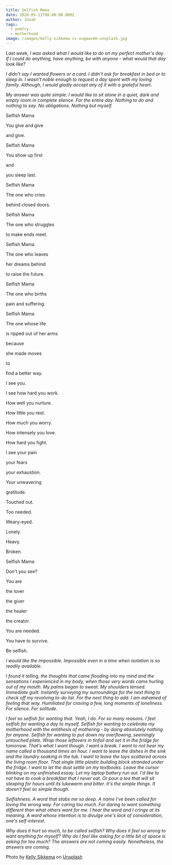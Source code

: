 ```yaml
---
title: Selfish Mama
date: 2020-05-11T00:00:00.000Z
author: Jonah
tags:
  - poetry
  - motherhood
image: /images/kelly-sikkema-cv-xugaws4m-unsplash.jpg
---
```

<!--StartFragment-->

*Last week, I was asked what I would like to do on my perfect mother's day. If I could do anything, have anything, be with anyone - what would that day look like?* 

*I didn't say I wanted flowers or a card. I didn't ask for breakfast in bed or to sleep in. I wasn't noble enough to request a day spent with my loving family. Although, I would gladly accept any of it with a grateful heart.*

*My answer was quite simple: I would like to sit alone in a quiet, dark and empty room in complete silence. For the entire day. Nothing to do and nothing to say. No obligations. Nothing but myself.*  

<!--EndFragment-->

<!--StartFragment-->

Selfish Mama

You give and give

and give.

Selfish Mama

You show up first

and 

you sleep last.

Selfish Mama

The one who cries

behind closed doors.

Selfish Mama

The one who struggles

to make ends meet.

Selfish Mama

The one who leaves

her dreams behind

to raise the future. 

Selfish Mama

The one who births

pain and suffering.

Selfish Mama

The one whose life

is ripped out of her arms

because 

she made moves

to 

find a better way.

I see you.

I see how hard you work.

How well you nurture.

How little you rest.

How much you worry.

How intensely you love.

How hard you fight.

I see your pain

your fears

your exhaustion.

Your unwavering 

gratitude.

Touched out.

Too needed.

Weary-eyed.

Lonely.

Heavy.

Broken.

Selfish Mama

Don't you see?

You are

the lover

the giver

the healer

the creator.

You are needed.

You have to survive.

Be selfish. 

<!--EndFragment-->

<!--StartFragment-->

*I would like the impossible. Impossible even in a time when isolation is so readily available.* 

*I found it telling, the thoughts that came flooding into my mind and the sensations I experienced in my body, when those very words came hurling out of my mouth. My palms began to sweat. My shoulders tensed. Immediate guilt. Instantly surveying my surroundings for the next thing to check off my revolving to-do list. For the next thing to add. I am ashamed of feeling that way. Humiliated for craving a few, long moments of loneliness. For silence. For solitude.* 

*I feel so selfish for wanting that. Yeah, I do. For so many reasons. I feel selfish for wanting a day to myself. Selfish for wanting to celebrate my motherhood with the antithesis of mothering - by doing absolutely nothing for anyone. Selfish for wanting to put down my overflowing, seemingly untouched plate. Wrap those leftovers in tinfoil and set it in the fridge for tomorrow. That's what I want though. I want a break. I want to not hear my name called a thousand times an hour. I want to leave the dishes in the sink and the laundry soaking in the tub. I want to leave the toys scattered across the living room floor. That single little plastic building block stranded under the fridge. I want to let the dust settle on my textbooks. Leave the cursor blinking on my unfinished essay. Let my laptop battery run out. I'd like to not have to cook a breakfast that I never eat. Or pour a tea that will sit steeping for hours until its lukewarm and bitter. It's the simple things. It doesn't feel so simple though.* 

*Selfishness. A word that stabs me so deep. A name I've been called for loving the wrong way. For caring too much. For daring to want something different than what others want for me. I hear the word and I cringe at its meaning. A word whose intention is to divulge one's lack of consideration, one's self-interest.*

*Why does it hurt so much, to be called selfish? Why does it feel so wrong to want anything for myself? Why do I feel like asking for a little bit of space is asking for too much? The answers are not coming easily. Nonetheless, the answers are coming.*

<!--EndFragment-->

<!--StartFragment-->

Photo by [Kelly Sikkema](https://unsplash.com/@kellysikkema?utm_source=unsplash&utm_medium=referral&utm_content=creditCopyText) on [Unsplash](https://unsplash.com/s/photos/single-flower?utm_source=unsplash&utm_medium=referral&utm_content=creditCopyText)

<!--EndFragment-->